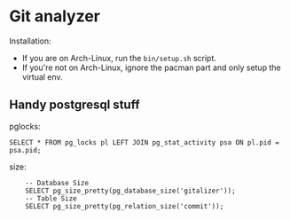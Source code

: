# Git analyzer

Installation:

- If you are on Arch-Linux, run the `bin/setup.sh` script.
- If you're not on Arch-Linux, ignore the pacman part and only setup the virtual env.



## Handy postgresql stuff

pglocks:
```
SELECT * FROM pg_locks pl LEFT JOIN pg_stat_activity psa ON pl.pid = psa.pid;
```

size:
```
    -- Database Size
    SELECT pg_size_pretty(pg_database_size('gitalizer'));
    -- Table Size
    SELECT pg_size_pretty(pg_relation_size('commit'));
```

